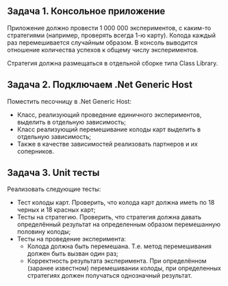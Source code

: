 ## Задача 1. Консольное приложение  

Приложение должно провести 1 000 000 экспериментов, с каким-то стратегиями (например, проверять всегда 1-ю карту). Колода каждый раз перемешивается случайным образом. В консоль выводится отношение количества успехов к общему числу экспериментов.  

Стратегия должна размещаться в отдельной сборке типа Class Library.  

## Задача 2. Подключаем .Net Generic Host

Поместить песочницу в .Net Generic Host:  
* Класс, реализующий проведение единичного экспериментов, выделить в отдельную зависимость;  
* Класс реализующий перемешивание колоды карт выделить в отдельную зависимость;  
* Также в качестве зависимостей реализовать партнеров и их соперников.  
    
## Задача 3. Unit тесты

Реализовать следующие тесты:
* Тест колоды карт. Проверить, что колода карт должна иметь по 18 черных и 18 красных карт;  
* Тесты на стратегию. Проверить, что стратегия должна давать определённый результат на определенным образом перемешанную половину колоды;  
* Тесты на проведение эксперимента:  
    + Колода должна быть перемешана. Т.е. метод перемешивания должен быть вызван один раз;  
    + Корректность результата эксперимента. При определённом (заранее известном) перемешивании колоды, при определенных стратегиях должен получаться
        однозначный результат.  

